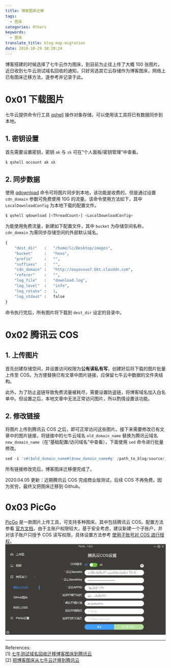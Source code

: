```yaml
---
title: 博客图床迁移
tags:
  - 图床
categories: Others
keywords:
  - 图床
translate_title: blog-map-migration
date: 2018-10-29 18:20:24
---
```


博客搭建的时候选择了七牛云作为图床，到目前为止往上传了大概 100 张图片。近日收到七牛云测试域名回收的通知，只好另选其它云存储作为博客图床，网络上已有图床迁移方法，遂参考并记录于此。

# 0x01 下载图片
七牛云提供命令行工具 [qshell](https://developer.qiniu.com/kodo/tools/1302/qshell#2) 操作对象存储，可以使用该工具将已有数据同步到本地。

## 1. 密钥设置
首先需要设置密钥，密钥 `ak` 与 `sk` 可在“个人面板/密钥管理”中查看。
```python
$ qshell account ak sk
```
## 2. 同步数据
使用 [qdownload](https://github.com/qiniu/qshell/blob/master/docs/qdownload.md) 命令可将图片同步到本地，该功能是收费的，但是通过设置 `cdn_domain` 参数可免费使用 10G 的流量。该命令使用方法如下，其中 `LocalDownloadConfig` 为本地下载的配置文件。
```python
$ qshell qdownload [<ThreadCount>] <LocalDownloadConfig>
```
为能使用免费流量，新建如下配置文件，其中 `bucket` 为存储空间名称，`cdn_domain` 为需同步存储空间的外部默认域名。
```python
{
    "dest_dir"   :   "/home/lc/Desktop/images",
    "bucket"     :   "hexo",
    "prefix"     :   "",
    "suffixes"   :   "",
    "cdn_domain" :   "http://ooyovxue7.bkt.clouddn.com",
    "referer"    :   "",
    "log_file"   :   "download.log",
    "log_level"  :   "info",
    "log_rotate" :   1,
    "log_stdout" :   false
}
```
命令执行完后，所有图片将下载到 `dest_dir` 设定的目录中。

# 0x02 腾讯云 COS
## 1. 上传图片
首先创建存储空间，并设置访问权限为**公有读私有写**，创建好后将下载的图片批量上传至 COS。为方便替换已有文章中图片链接，应保留七牛云中数据的文件夹结构。

此外，为了防止盗链导致免费流量被耗尽，需要设置防盗链，将博客域名加入白名单中。但设置之后，本地文章中无法正常访问图片，所以酌情设置该功能。

## 2. 修改链接
将图片上传到腾讯云 COS 之后，即可正常访问这些图片。接下来需要修改已有文章中的图片链接，将链接中的七牛云域名 `old_domain_name` 替换为腾讯云域名 `new_domain_name`（在“基础配置/访问域名”中查看），下面使用 `sed` 命令进行批量修改。
```python
sed -i 's#($old_domain_name#($new_domain_name#g' /path_to_blog/source/_posts/*.md
```
所有链接修改完后，博客图床迁移便完成了。

2020.04.05 更新：近期腾讯云 COS 完成商业版测试，后续 COS 不再免费。因为贫穷，最终又把图床迁移到 Github。

# 0x03 PicGo
[PicGo](https://molunerfinn.com/PicGo/) 是一款图片上传工具，可支持多种图床，其中包括腾讯云 COS。配置方法参看 [官方文档](https://github.com/Molunerfinn/PicGo/wiki/%E8%AF%A6%E7%BB%86%E7%AA%97%E5%8F%A3%E7%9A%84%E4%BD%BF%E7%94%A8#%E8%85%BE%E8%AE%AF%E4%BA%91cos)，由于主账户权限较大，基于安全考虑，建议新建一个子账户，并对该子账户只授予 COS 读写权限，具体设置方法参考 [使用子账号对 COS 进行授权](https://cloud.tencent.com/document/product/436/11714)。  
![](https://raw.githubusercontent.com/0x4C43/BlogImages/master/1586020649_20181029174328.png)


____
References:   
[1] [七牛测试域名回收迁移博客图床到腾讯云](https://sjq597.github.io/2018/10/13/%E4%B8%83%E7%89%9B%E6%B5%8B%E8%AF%95%E5%9F%9F%E5%90%8D%E5%9B%9E%E6%94%B6%E8%BF%81%E7%A7%BB%E5%8D%9A%E5%AE%A2%E5%9B%BE%E5%BA%8A%E5%88%B0%E8%85%BE%E8%AE%AF%E4%BA%91/)   
[2] [把博客图床从七牛云迁移到腾讯云](https://jdhao.github.io/2018/10/20/qiuniu_migrate_to_tencent_cos/)  
